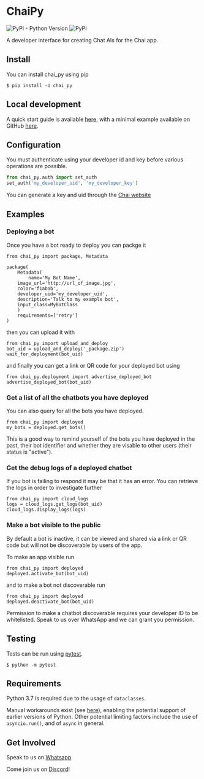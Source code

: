 # ChaiPy

![PyPI - Python Version](https://img.shields.io/pypi/pyversions/chaipy)
![PyPI](https://img.shields.io/pypi/v/chaipy)

A developer interface for creating Chat AIs for the Chai app.

## Install

You can install chai_py using pip

    $ pip install -U chai_py

## Local development

A quick start guide is available [here](https://chai.ml/docs/), with a minimal example available on GitHub 
[here](https://github.com/chai-nexus/chai_py_quickstart).

## Configuration

You must authenticate using your developer id and key before various
operations are possible.

```python
from chai_py.auth import set_auth
set_auth('my_developer_uid', 'my_developer_key')
```

You can generate a key and uid through the [Chai website](https://chai.ml/dev')

## Examples

### Deploying a bot

Once you have a bot ready to deploy you can packge it

```
from chai_py import package, Metadata

package(
    Metadata(
        name='My Bot Name',
	image_url='http://url_of_image.jpg',
	color='f1abab',
	developer_uid='my_developer_uid',
	description='Talk to my example bot',
	input_class=MyBotClass
    )
    requirements=['retry']
)

```

then you can upload it with

```
from chai_py import upload_and_deploy
bot_uid = upload_and_deploy('_package.zip')
wait_for_deployment(bot_uid)
```

and finally you can get a link or QR code for your deployed bot using

```
from chai_py.deployment import advertise_deployed_bot
advertise_deployed_bot(bot_uid)
```

### Get a list of all the chatbots you have deployed

You can also query for all the bots you have deployed.

```
from chai_py import deployed
my_bots = deployed.get_bots()
```

This is a good way to remind yourself of the bots you have deployed
in the past, their bot identifier and whether they are visable to other users
(their status is "active").

### Get the debug logs of a deployed chatbot

If you bot is failing to respond it may be that it has an error.  You
can retrieve the logs in order to investigate further

```
from chai_py import cloud_logs
logs = cloud_logs.get_logs(bot_uid)
cloud_logs.display_logs(logs)
```

### Make a bot visible to the public

By default a bot is inactive, it can be viewed and shared via a link or QR code
but will not be discoverable by users of the app.

To make an app visible run

```
from chai_py import deployed
deployed.activate_bot(bot_uid)
```

and to make a bot not discoverable run

```
from chai_py import deployed
deployed.deactivate_bot(bot_uid)
```

Permission to make a chatbot discoverable requires your developer ID to
be whitelisted. Speak to us over WhatsApp and we can grant you permission.

## Testing

Tests can be run using [pytest](http://pytest.org/).

    $ python -m pytest


## Requirements

Python 3.7 is required due to the usage of `dataclasses`.

Manual workarounds exist (see [here](https://stackoverflow.com/q/1868714)), enabling the potential support of earlier 
versions of Python. Other potential limiting factors include the use of `asyncio.run()`, and of `async` in general.

## Get Involved

Speak to us on [Whatsapp](https://chat.whatsapp.com/GvdhL4f3304FxcAxZEbpi4)

Come join us on [Discord](https://discord.gg/YfrVwBtYWb)!
